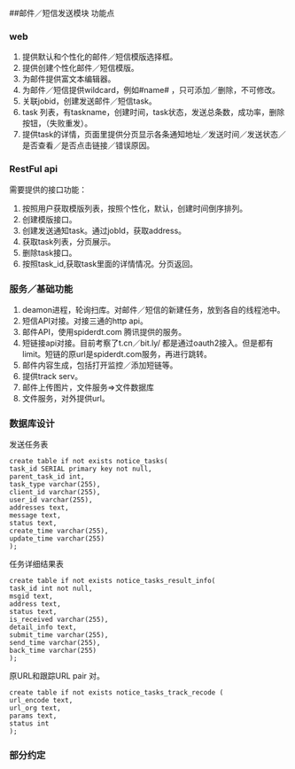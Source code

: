 ##邮件／短信发送模块 功能点

### web
1. 提供默认和个性化的邮件／短信模版选择框。
2. 提供创建个性化邮件／短信模版。
3. 为邮件提供富文本编辑器。
4. 为邮件／短信提供wildcard，例如#name# ，只可添加／删除，不可修改。
5. 关联jobid，创建发送邮件／短信task。
6. task 列表，有taskname，创建时间，task状态，发送总条数，成功率，删除按钮，（失败重发）。
7. 提供task的详情，页面里提供分页显示各条通知地址／发送时间／发送状态／是否查看／是否点击链接／错误原因。

### RestFul api
需要提供的接口功能：

1. 按照用户获取模版列表，按照个性化，默认，创建时间倒序排列。
2. 创建模版接口。
3. 创建发送通知task。通过jobId，获取address。
4. 获取task列表，分页展示。
5. 删除task接口。
6. 按照task_id,获取task里面的详情情况。分页返回。

### 服务／基础功能
1. deamon进程，轮询扫库。对邮件／短信的新建任务，放到各自的线程池中。
2. 短信API对接。对接三通的http api。
3. 邮件API，使用spiderdt.com 腾讯提供的服务。
4. 短链接api对接。目前考察了t.cn／bit.ly/ 都是通过oauth2接入。但是都有limit。短链的原url是spiderdt.com服务，再进行跳转。
5. 邮件内容生成，包括打开监控／添加短链等。 
6. 提供track serv。
7. 邮件上传图片，文件服务=>文件数据库
8. 文件服务，对外提供url。


### 数据库设计

发送任务表

	create table if not exists notice_tasks(
	task_id SERIAL primary key not null,
	parent_task_id int,
	task_type varchar(255),
	client_id varchar(255),
	user_id varchar(255),
	addresses text,
	message text,
	status text,
	create_time varchar(255),
	update_time varchar(255)
	);
任务详细结果表	

	create table if not exists notice_tasks_result_info(
	task_id int not null,
	msgid text,
	address text,
	status text,
	is_received varchar(255),
	detail_info text,
	submit_time varchar(255),
	send_time varchar(255),
	back_time varchar(255)
	);
原URL和跟踪URL pair 对。

	create table if not exists notice_tasks_track_recode (
	url_encode text,
	url_org text,
	params text,
	status int
	);
### 部分约定